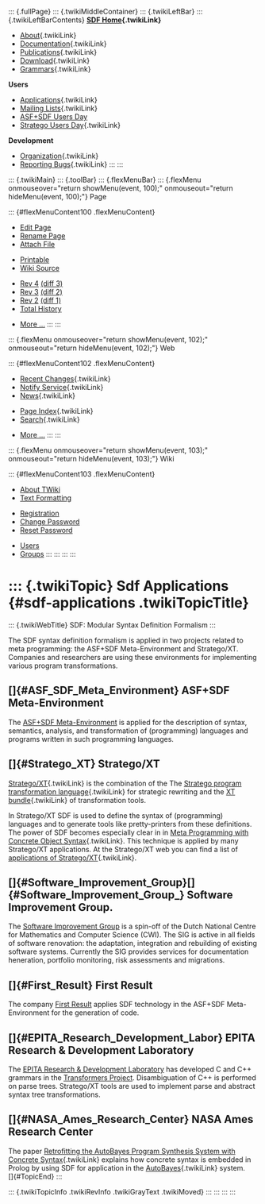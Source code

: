 ::: {.fullPage}
::: {.twikiMiddleContainer}
::: {.twikiLeftBar}
::: {.twikiLeftBarContents}
**[SDF Home](WebHome){.twikiLink}**

-   [About](SdfLanguage){.twikiLink}
-   [Documentation](SdfDocumentation){.twikiLink}
-   [Publications](SdfPublications){.twikiLink}
-   [Download](SdfSoftware){.twikiLink}
-   [Grammars](SdfGrammars){.twikiLink}

**Users**

-   [Applications](SdfApplications){.twikiLink}
-   [Mailing Lists](MailingList){.twikiLink}
-   [ASF+SDF Users
    Day](http://www.cwi.nl/htbin/sen1/twiki/bin/view/SEN1/ASFSDFUsersDay)
-   [Stratego Users Day](../Stratego/StrategoUsersDay){.twikiLink}

**Development**

-   [Organization](SdfDevelopment){.twikiLink}
-   [Reporting Bugs](SdfBugs){.twikiLink}
:::
:::

::: {.twikiMain}
::: {.toolBar}
::: {.flexMenuBar}
::: {.flexMenu onmouseover="return showMenu(event, 100);" onmouseout="return hideMenu(event, 100);"}
Page

::: {#flexMenuContent100 .flexMenuContent}
-   [Edit
    Page](http://www.program-transformation.org/edit/SdfBackup/SdfApplications?t=1536827696)
-   [Rename
    Page](http://www.program-transformation.org/rename/SdfBackup/SdfApplications)
-   [Attach
    File](http://www.program-transformation.org/attach/SdfBackup/SdfApplications)

<!-- -->

-   [Printable](http://www.program-transformation.org/view/SdfBackup/SdfApplications?skin=print.pattern)
-   [Wiki
    Source](http://www.program-transformation.org/view/SdfBackup/SdfApplications?skin=text&raw=on&contenttype=text/plain)

<!-- -->

-   [Rev
    4](http://www.program-transformation.org/view/SdfBackup/SdfApplications?rev=1.4)
    [(diff 3)](http://www.program-transformation.org/rdiff/SdfBackup/SdfApplications?rev1=1.4&rev2=1.3)
-   [Rev
    3](http://www.program-transformation.org/view/SdfBackup/SdfApplications?rev=1.3)
    [(diff 2)](http://www.program-transformation.org/rdiff/SdfBackup/SdfApplications?rev1=1.3&rev2=1.2)
-   [Rev
    2](http://www.program-transformation.org/view/SdfBackup/SdfApplications?rev=1.2)
    [(diff 1)](http://www.program-transformation.org/rdiff/SdfBackup/SdfApplications?rev1=1.2&rev2=1.1)
-   [Total
    History](http://www.program-transformation.org/rdiff/SdfBackup/SdfApplications)

<!-- -->

-   [More
    \...](http://www.program-transformation.org/oops/SdfBackup/SdfApplications?template=oopsmore&param1=1.4&param2=1.4)
:::
:::

::: {.flexMenu onmouseover="return showMenu(event, 102);" onmouseout="return hideMenu(event, 102);"}
Web

::: {#flexMenuContent102 .flexMenuContent}
-   [Recent Changes](WebChanges){.twikiLink}
-   [Notify Service](WebNotify){.twikiLink}
-   [News](WebNews){.twikiLink}

<!-- -->

-   [Page Index](WebIndex){.twikiLink}
-   [Search](WebSearch){.twikiLink}

<!-- -->

-   [More
    \...](http://www.program-transformation.org/oops/SdfBackup/SdfApplications?template=oopsmore&param1=1.4&param2=1.4)
:::
:::

::: {.flexMenu onmouseover="return showMenu(event, 103);" onmouseout="return hideMenu(event, 103);"}
Wiki

::: {#flexMenuContent103 .flexMenuContent}
-   [About
    TWiki](http://www.program-transformation.org/view/TWiki/WebHome)
-   [Text
    Formatting](http://www.program-transformation.org/view/TWiki/TextFormattingRules)

<!-- -->

-   [Registration](http://www.program-transformation.org/view/TWiki/TWikiRegistration)
-   [Change
    Password](http://www.program-transformation.org/view/TWiki/ChangePassword)
-   [Reset
    Password](http://www.program-transformation.org/view/TWiki/ResetPassword)

<!-- -->

-   [Users](http://www.program-transformation.org/view/Main/TWikiUsers)
-   [Groups](http://www.program-transformation.org/view/Main/TWikiGroups)
:::
:::
:::
:::

::: {.twikiTopic}
Sdf Applications {#sdf-applications .twikiTopicTitle}
================

::: {.twikiWebTitle}
SDF: Modular Syntax Definition Formalism
:::

The SDF syntax definition formalism is applied in two projects related
to meta programming: the ASF+SDF Meta-Environment and Stratego/XT.
Companies and researchers are using these environments for implementing
various program transformations.

[]{#ASF_SDF_Meta_Environment} ASF+SDF Meta-Environment
------------------------------------------------------

The [ASF+SDF
Meta-Environment](http://www.cwi.nl/htbin/sen1/twiki/bin/view/SEN1/MetaEnvironment)
is applied for the description of syntax, semantics, analysis, and
transformation of (programming) languages and programs written in such
programming languages.

[]{#Stratego_XT} Stratego/XT
----------------------------

[Stratego/XT](../Stratego/StrategoXT){.twikiLink} is the combination of
the The [Stratego program transformation
language](../Stratego/StrategoLanguage){.twikiLink} for strategic
rewriting and the [XT bundle](../Tools/WebHome){.twikiLink} of
transformation tools.

In Stratego/XT SDF is used to define the syntax of (programming)
languages and to generate tools like pretty-printers from these
definitions. The power of SDF becomes especially clear in in [Meta
Programming with Concrete Object
Syntax](../Stratego/MetaProgrammingWithConcreteObjectSyntax){.twikiLink}.
This technique is applied by many Stratego/XT applications. At the
Stratego/XT web you can find a list of [applications of
Stratego/XT](../Stratego/StrategoApplication){.twikiLink}.

[]{#Software_Improvement_Group}[]{#Software_Improvement_Group_} Software Improvement Group.
-------------------------------------------------------------------------------------------

The [Software Improvement Group](http://www.sig.nl) is a spin-off of the
Dutch National Centre for Mathematics and Computer Science (CWI). The
SIG is active in all fields of software renovation: the adaptation,
integration and rebuilding of existing software systems. Currently the
SIG provides services for documentation heneration, portfolio
monitoring, risk assessments and migrations.

[]{#First_Result} First Result
------------------------------

The company [First Result](http://www.firstresult.nl) applies SDF
technology in the ASF+SDF Meta-Environment for the generation of code.

[]{#EPITA_Research_Development_Labor} EPITA Research & Development Laboratory
-----------------------------------------------------------------------------

The [EPITA Research & Development Laboratory](http://www.lrde.epita.fr/)
has developed C and C++ grammars in the [Transformers
Project](http://www.lrde.epita.fr/cgi-bin/twiki/view/Projects/Transformers).
Disambiguation of C++ is performed on parse trees. Stratego/XT tools are
used to implement parse and abstract syntax tree transformations.

[]{#NASA_Ames_Research_Center} NASA Ames Research Center
--------------------------------------------------------

The paper [Retrofitting the AutoBayes Program Synthesis System with
Concrete
Syntax](../Stratego/RetrofittingTheAutoBayesProgramSynthesisSystemWithConcreteSyntax){.twikiLink}
explains how concrete syntax is embedded in Prolog by using SDF for
application in the [AutoBayes](../Stratego/AutoBayes){.twikiLink}
system.\
[]{#TopicEnd}
:::

::: {.twikiTopicInfo .twikiRevInfo .twikiGrayText .twikiMoved}
:::
:::
:::
:::
